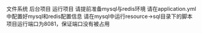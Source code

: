 文件系统 后台项目
运行项目 请提前准备mysql与redis环境
请在application.yml中配置好mysql和redis配置信息
请在mysql中运行resource->sql目录下的脚本
项目运行端口为8081，保证端口没有被占用
